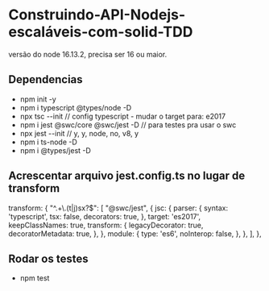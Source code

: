 # Construindo-API-Nodejs-escaláveis-com-solid-TDD

versão do node 16.13.2, precisa ser 16 ou maior.

## Dependencias

- npm init -y
- npm i typescript @types/node -D
- npx tsc --init // config typescript - mudar o target para: e2017
- npm i jest @swc/core @swc/jest -D // para testes
  pra usar o swc
- npx jest --init // y, y, node, no, v8, y
- npm i ts-node -D
- npm i @types/jest -D

## Acrescentar arquivo jest.config.ts no lugar de transform

transform: {
"^.+\\.(t|j)sx?$": [
"@swc/jest",
{
jsc: {
parser: {
syntax: 'typescript',
tsx: false,
decorators: true,
},
target: 'es2017',
keepClassNames: true,
transform: {
legacyDecorator: true,
decoratorMetadata: true,
},
},
module: {
type: 'es6',
noInterop: false,
},
},
],
},

## Rodar os testes

- npm test
